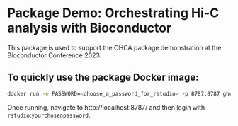 # Package Demo: Orchestrating Hi-C analysis with Bioconductor

This package is used to support the OHCA package demonstration at the Bioconductor Conference 2023. 

## To quickly use the package Docker image:

```sh
docker run -e PASSWORD=<choose_a_password_for_rstudio> -p 8787:8787 ghcr.io/js2264/ohca.bioc2023
```
Once running, navigate to http://localhost:8787/ and then login with `rstudio`:`yourchosenpassword`. 

